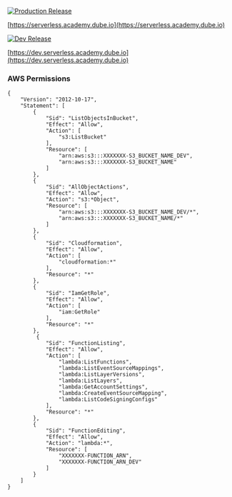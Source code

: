 [![Production Release](https://github.com/dube-academy/serverless-node/actions/workflows/production.yml/badge.svg)](https://github.com/dube-academy/serverless-node/actions/workflows/production.yml)

[https://serverless.academy.dube.io](https://serverless.academy.dube.io)

[![Dev Release](https://github.com/dube-academy/serverless-node/actions/workflows/dev.yml/badge.svg?branch=main)](https://github.com/dube-academy/serverless-node/actions/workflows/dev.yml)

[https://dev.serverless.academy.dube.io](https://dev.serverless.academy.dube.io)

### AWS Permissions

```
{
    "Version": "2012-10-17",
    "Statement": [
        {
            "Sid": "ListObjectsInBucket",
            "Effect": "Allow",
            "Action": [
                "s3:ListBucket"
            ],
            "Resource": [
                "arn:aws:s3:::XXXXXXX-S3_BUCKET_NAME_DEV",
                "arn:aws:s3:::XXXXXXX-S3_BUCKET_NAME"
            ]
        },
        {
            "Sid": "AllObjectActions",
            "Effect": "Allow",
            "Action": "s3:*Object",
            "Resource": [
                "arn:aws:s3:::XXXXXXX-S3_BUCKET_NAME_DEV/*",
                "arn:aws:s3:::XXXXXXX-S3_BUCKET_NAME/*"
            ]
        },
        {
            "Sid": "Cloudformation",
            "Effect": "Allow",
            "Action": [
                "cloudformation:*"
            ],
            "Resource": "*"
        },
        {
            "Sid": "IamGetRole",
            "Effect": "Allow",
            "Action": [
                "iam:GetRole"
            ],
            "Resource": "*"
        },
         {
            "Sid": "FunctionListing",
            "Effect": "Allow",
            "Action": [
                "lambda:ListFunctions",
                "lambda:ListEventSourceMappings",
                "lambda:ListLayerVersions",
                "lambda:ListLayers",
                "lambda:GetAccountSettings",
                "lambda:CreateEventSourceMapping",
                "lambda:ListCodeSigningConfigs"
            ],
            "Resource": "*"
        },
        {
            "Sid": "FunctionEditing",
            "Effect": "Allow",
            "Action": "lambda:*",
            "Resource": [
                "XXXXXXX-FUNCTION_ARN",
                "XXXXXXX-FUNCTION_ARN_DEV"
            ]
        }
    ]
}
```
